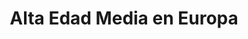 ﻿---
title: "Alta Edad Media en Europa"
permalink: periodes_218.html
layout: periode
dataInici: 476
dataFi: 1000
sidebar: periodes
pares:
  - 217:
    title: "Edad Media"
    dataInici: "(476)"
    dataFi: "(1453)"

fills:
  - 155:
    title: "Expansión del Cristianismo"
    dataInici: "(365)"
    dataFi: "(744)"

  - 124:
    title: "Reinos Francos"
    dataInici: "(481)"
    dataFi: "(751)"

  - 875:
    title: "Reino ostrogodo"
    dataInici: "(493)"
    dataFi: "(553)"

  - 149:
    title: "Reino Visigodo"
    dataInici: "(507)"
    dataFi: "(714)"

  - 160:
    title: "Conquista de la Península Ibérica"
    dataInici: "(711)"
    dataFi: "(732)"

  - 539:
    title: "Imperio Carolingio"
    dataInici: "(751)"
    dataFi: "(888)"

  - 173:
    title: "Expansión Escandinava"
    dataInici: "(789)"
    dataFi: "(1100)"

  - 541:
    title: "Invasión de los Magiar"
    dataInici: "(839)"
    dataFi: "(970)"

jocsPrincipals:
jocsEscenaris:
  - title: "Catalunya Feudal"
    bggId: 21672
    dataInici: 
    dataFi: 

  - title: "Féodalité"
    bggId: 24288
    dataInici: 
    dataFi: 

  - title: "Pendragon: The Fall of Roman Britain"
    bggId: 193728
    dataInici: 
    dataFi: 

  - title: "Ortus Regni"
    bggId: 159469
    dataInici: 
    dataFi: 

  - title: "Warriors & Traders"
    bggId: 107861
    dataInici: 
    dataFi: 

jocsEpoca:
jocsEpocaEscenaris:
  - title: "Empires of the Middle Ages"
    bggId: 911
    escenari: "Millenium"

---
